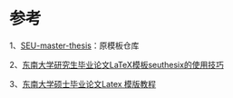 # 参考

1、[SEU-master-thesis](https://github.com/TouchFishPioneer/SEU-master-thesis)：原模板仓库

2、[东南大学研究生毕业论文LaTeX模板seuthesix的使用技巧](https://blog.csdn.net/jingOlivia/article/details/103816329)

3、[东南大学硕士毕业论文Latex 模版教程](https://blog.csdn.net/Reanon/article/details/122411900)